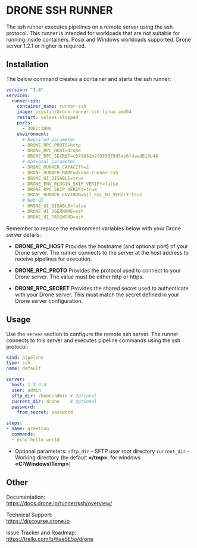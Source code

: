 # DRONE SSH RUNNER

The ssh runner executes pipelines on a remote server using the ssh protocol. This runner is intended for workloads that are not suitable for running inside containers. Posix and Windows workloads supported. Drone server 1.2.1 or higher is required.

## Installation

The below command creates a container and starts the ssh runner:

```yaml
version: "3.8"
services:
  runner-ssh:
    container_name: runner-ssh
    image: oxystin/drone-runner-ssh:linux-amd64
    restart: unless-stopped
    ports:
      - 3002:3000
    environment:
      # Required parameter
      - DRONE_RPC_PROTO=http
      - DRONE_RPC_HOST=drone
      - DRONE_RPC_SECRET=c579832b2f935079d5ae6fdaed813b48
      # Optional parameter
      - DRONE_RUNNER_CAPACITY=2
      - DRONE_RUNNER_NAME=drone-runner-ssh
      - DRONE_UI_DISABLE=true 
      - DRONE_ENV_PLUGIN_SKIP_VERIFY=false
      - DRONE_RPC_SKIP_VERIFY=true
      - DRONE_RUNNER_ENVIRON=GIT_SSL_NO_VERIFY:true
      # Web UI
      - DRONE_UI_DISABLE=false
      - DRONE_UI_USERNAME=ssh
      - DRONE_UI_PASSWORD=ssh
```

Remember to replace the environment variables below with your Drone server details:

- **DRONE_RPC_HOST**
Provides the hostname (and optional port) of your Drone server. The runner connects to the server at the host address to receive pipelines for execution.

- **DRONE_RPC_PROTO**
Provides the protocol used to connect to your Drone server. The value must be either http or https.

- **DRONE_RPC_SECRET**
Provides the shared secret used to authenticate with your Drone server. This must match the secret defined in your Drone server configuration.

## Usage

Use the `server` section to configure the remote ssh server. The runner connects to this server and executes pipeline commands using the ssh protocol:

```yaml
kind: pipeline
type: ssh
name: default

server:
  host: 1.2.3.4
  user: admin
  sftp_dir: /home/admin # Optional
  current_dir: drone    # Optional
  password:
    from_secret: password

steps:
- name: greeting
  commands:
  - echo hello world
```
- Optional parameters:
`sftp_dir` - SFTP user root directory
`current_dir` - Working directory (by default **«/tmp»**, for windows **«C:\Windows\Temp»**)

## Other

Documentation:<br/>
https://docs.drone.io/runner/ssh/overview/

Technical Support:<br/>
https://discourse.drone.io

Issue Tracker and Roadmap:<br/>
https://trello.com/b/ttae5E5o/drone
